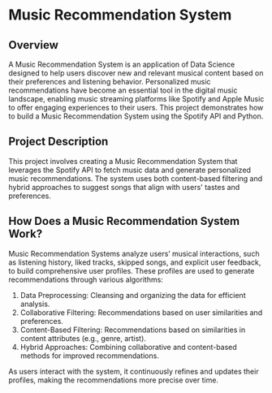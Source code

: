 # Music Recommendation System

## Overview
A Music Recommendation System is an application of Data Science designed to help users discover new and relevant musical content based on their preferences and listening behavior. Personalized music recommendations have become an essential tool in the digital music landscape, enabling music streaming platforms like Spotify and Apple Music to offer engaging experiences to their users. This project demonstrates how to build a Music Recommendation System using the Spotify API and Python.

## Project Description
This project involves creating a Music Recommendation System that leverages the Spotify API to fetch music data and generate personalized music recommendations. The system uses both content-based filtering and hybrid approaches to suggest songs that align with users' tastes and preferences.

## How Does a Music Recommendation System Work?
Music Recommendation Systems analyze users’ musical interactions, such as listening history, liked tracks, skipped songs, and explicit user feedback, to build comprehensive user profiles. These profiles are used to generate recommendations through various algorithms:

1. Data Preprocessing: Cleansing and organizing the data for efficient analysis.
2. Collaborative Filtering: Recommendations based on user similarities and preferences.
3. Content-Based Filtering: Recommendations based on similarities in content attributes (e.g., genre, artist).
4. Hybrid Approaches: Combining collaborative and content-based methods for improved recommendations.

As users interact with the system, it continuously refines and updates their profiles, making the recommendations more precise over time.
